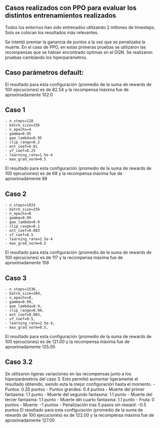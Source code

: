 ## Casos realizados con PPO para evaluar los distintos entrenamientos realizados

Todos los entornos han sido entrenados utilizando 2 millones de timesteps. Solo se colocan los resultados más relevantes.

Se intentó premiar la ganancia de puntos a la vez que se penalizaba la muerte. En el caso de PPO, en estas primeras pruebas se utilizaron las recompensas que se habían encontrado óptimas en el DQN. Se realizaron pruebas cambiando los hiperparámetros.
## Caso parámetros default:
El resultado para esta configuración (promedio de la suma de rewards de 100 ejecuciones) es de 82.54 y la recompensa máxima fue de aproximadamente 102.0
## Caso 1
    - n_steps=128
    - batch_size=256 
    - n_epochs=4 
    - gamma=0.95
    - gae_lambda=0.95
    - clip_range=0.2
    - ent_coef=0.01
    - vf_coef=0.25
    - learning_rate=1.5e-4
    - max_grad_norm=0.5
El resultado para esta configuración (promedio de la suma de rewards de 100 ejecuciones) es de 68 y la recompensa máxima fue de aproximadamente 88

## Caso 2
    - n_steps=1024
    - batch_size=256
    - n_epochs=8
    - gamma=0.99
    - gae_lambda=0.9
    - clip_range=0.1
    - ent_coef=0.003
    - vf_coef=0.5
    - learning_rate=2.5e-4
    - max_grad_norm=0.5
El resultado para esta configuración (promedio de la suma de rewards de 100 ejecuciones) es de 117 y la recompensa máxima fue de aproximadamente 158

## Caso 3
    - n_steps=1536,
    - batch_size=384,
    - n_epochs=8,
    - gamma=0.99,
    - gae_lambda=0.9,
    - clip_range=0.04,
    - ent_coef=0.003,
    - vf_coef=0.5,
    - learning_rate=2.5e-4,
    - max_grad_norm=0.5,
El resultado para esta configuración (promedio de la suma de rewards de 100 ejecuciones) es de 121.00 y la recompensa máxima fue de aproximadamente 125.00

## Caso 3.2
Se utilizaron ligeras variaciones en las recompensas junto a los hiperparámetros del caso 3. Esto permitió aumentar ligeramente el resultado obtenido, siendo esta la mejor configuración hasta el momento.
    - Puntos: 0.35 puntos
    - Puntos grandes: 0.4 puntos
    - Muerte del primer fantasma: 1.1 punto
    - Muerte del segundo fantasma: 1.1 punto
    - Muerte del tercer fantasma: 1.1 punto
    - Muerte del cuarto fantasma: 1.1 punto
    - Fruta: 0 puntos
    - Muerte: -1 puntos
    - Penalización tras 5 pasos sin reward: -0.5 puntos
El resultado para esta configuración (promedio de la suma de rewards de 100 ejecuciones) es de 122.00 y la recompensa máxima fue de aproximadamente 127.00
